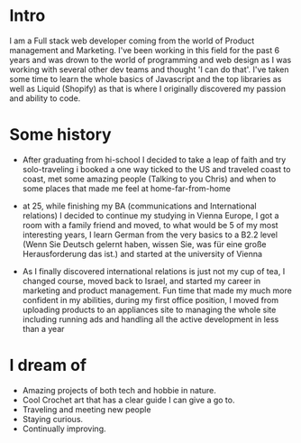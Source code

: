 # Intro

I am a Full stack web developer coming from the world of Product management and Marketing. I've been working in this field for the past 6 years and was drown to the world of programming and web design as I was working with several other dev teams and thought 'I can do that'. I've taken some time to learn the whole basics of Javascript and the top libraries as well as Liquid (Shopify) as that is where I originally discovered my passion and ability to code.

# Some history

- After graduating from hi-school I decided to take a leap of faith and try solo-traveling i booked a one way ticked to the US and traveled coast to coast, met some amazing people (Talking to you Chris) and when to some places that made me feel at home-far-from-home

- at 25, while finishing my BA (communications and International relations) I decided to continue my studying in Vienna Europe, I got a room with a family friend and moved, to what would be 5 of my most interesting years, I learn German from the very basics to a B2.2 level (Wenn Sie Deutsch gelernt haben, wissen Sie, was für eine große Herausforderung das ist.) and started at the university of Vienna

- As I finally discovered international relations is just not my cup of tea, I changed course, moved back to Israel, and started my career in marketing and product management. Fun time that made my much more confident in my abilities, during my first office position, I moved from uploading products to an appliances site to managing the whole site including running ads and handling all the active development in less than a year

# I dream of

- Amazing projects of both tech and hobbie in nature.
- Cool Crochet art that has a clear guide I can give a go to.
- Traveling and meeting new people
- Staying curious.
- Continually improving.